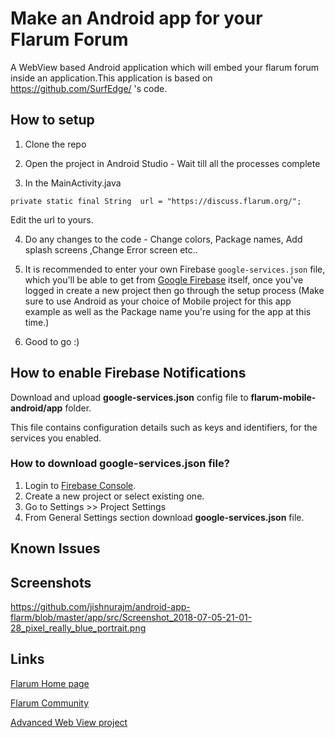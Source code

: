 # Make an Android app for your Flarum Forum
A WebView based Android application which will embed your flarum forum inside an application.This application is based on https://github.com/SurfEdge/ 's code.

## How to setup
1) Clone the repo

2) Open the project in Android Studio - Wait till all the processes complete

3) In the MainActivity.java

`private static final String  url = "https://discuss.flarum.org/";`

Edit the url to yours.

4) Do any changes to the code - Change colors, Package names, Add splash screens ,Change Error screen etc..

5) It is recommended to enter your own Firebase `google-services.json` file, which you'll be able to get from [Google Firebase](https://firebase.google.com/) itself, once you've logged in create a new project then go through the setup process (Make sure to use Android as your choice of Mobile project for this app example as well as the Package name you're using for the app at this time.)

6) Good to go :)

## How to enable Firebase Notifications

Download and upload **google-services.json** config file to **flarum-mobile-android/app** folder.

This file contains configuration details such as keys and identifiers, for the services you enabled.

### How to download google-services.json file?
1. Login to [Firebase Console](https://console.firebase.google.com).
2. Create a new project or select existing one.
3. Go to Settings >> Project Settings
4. From General Settings section download **google-services.json** file.


## Known Issues



## Screenshots
https://github.com/jishnurajm/android-app-flarm/blob/master/app/src/Screenshot_2018-07-05-21-01-28_pixel_really_blue_portrait.png

## Links

[Flarum Home page](http://flarum.org/)

[Flarum Community](https://discuss.flarum.org/)

[Advanced Web View project](https://github.com/delight-im/Android-AdvancedWebView)
